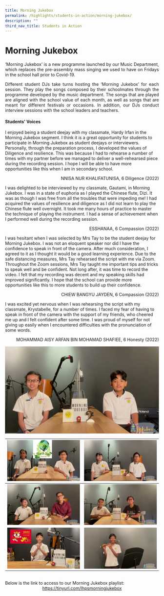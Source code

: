 ```yaml
---
title: Morning Jukebox
permalink: /highlights/students-in-action/morning-jukebox/
description: ""
third_nav_title: Students in Action
---
```

# Morning Jukebox

<p style="text-align: justify;">‘Morning Jukebox’ is a new programme launched by our Music Department, which replaces the pre-assembly mass singing we used to have on Fridays in the school hall prior to Covid-19.</p>


<p style="text-align: justify;">Different student DJs take turns hosting the ‘Morning Jukebox’ for each session. They play the songs composed by their schoolmates through the programme developed by the music department. The songs that are played are aligned with the school value of each month, as well as songs that are meant for different festivals or occasions. In addition, our DJs conduct interview sessions with the school leaders and teachers.</p>


#### Students' Voices ####

I enjoyed being a student deejay with my classmate, Hardy Irfan in the Morning Jukebox segment. I think it is a great opportunity for students to participate in Morning Jukebox as student deejays or interviewers. Personally, through the preparation process, I developed the values of Diligence and resilience. This was because I had to rehearse a number of times with my partner before we managed to deliver a well-rehearsed piece during the recording session. I hope I will be able to have more opportunities like this when I am in secondary school.&nbsp;&nbsp;

<p style="text-align: right"> NNISA NUR KHALIFATUNISA, 6 Diligence (2022)<br></p>

I was delighted to be interviewed by my classmate, Gautami, in Morning Jukebox. I was in a state of euphoria as I played the Chinese flute, Dizi. It was as though I was free from all the troubles that were impeding me! I had acquired the values of resilience and diligence as I did not learn to play the Chinese flute well overnight. It took me many hours of practice to master the technique of playing the instrument. I had a sense of achievement when I performed well during the recording session.

<p style="text-align: right"> ESSHANAA, 6 Compassion (2022)<br></p>

I was hesitant when I was selected by Mrs Tay to be the student deejay for Morning Jukebox. I was not an eloquent speaker nor did I have the confidence to speak in front of the camera. After much consideration, I agreed to it as I thought it would be a good learning experience. Due to the safe distancing measures, Mrs Tay rehearsed the script with me via Zoom. Throughout the Zoom sessions, Mrs Tay taught me important tips and tricks to speak well and be confident. Not long after, it was time to record the video. I felt that my recording was decent and my speaking skills had improved significantly. I hope that the school can provide more opportunities like this to more students to build up their confidence.&nbsp;

<p style="text-align: right"> CHIEW BANGYU JAYDEN, 6 Compassion (2022)<br></p>

I was excited yet nervous when I was rehearsing the script with my classmate, Krystabelle, for a number of times. I faced my fear of having to speak in front of the camera with the support of my friends, who cheered me up and I felt confident after some time. I was proud of myself for not giving up easily when I encountered difficulties with the pronunciation of some words.&nbsp;

<p style="text-align: right"> MOHAMMAD AISY ARFAN BIN MOHAMAD SHAFIEE, 6 Honesty (2022)<br></p>

![](/images/Highlights/Music%20Jukebox/4jukebox.jpg)

| ![](/images/Highlights/Music%20Jukebox/1jukebox.jpg) | ![](/images/Highlights/Music%20Jukebox/3jukebox.jpg) | 
| -------- | -------- | 
| ![](/images/Highlights/Music%20Jukebox/7jukebox.jpg)    | ![](/images/Highlights/Music%20Jukebox/5jukebox.jpg)     | 
| ![](/images/Highlights/Music%20Jukebox/6jukebox.jpg)     | ![](/images/Highlights/Music%20Jukebox/2jukebox.jpg)     | 

<br>
Below is the link to access to our Morning Jukebox playlist:

<center><a target="_blank" href="https://tinyurl.com/lhpsmorningjukebox">https://tinyurl.com/lhpsmorningjukebox</a></center>
